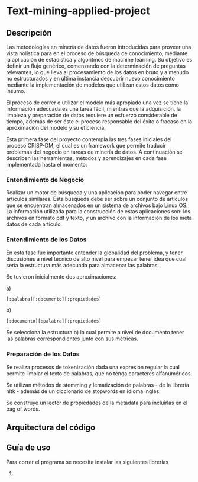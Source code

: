# Text-mining-applied-project

## Descripción

Las metodologías en minería de datos fueron introducidas para proveer una vista holística para en el proceso
de búsqueda de conocimiento, mediante la aplicación de estadística y algoritmos de machine learning. Su objetivo es definir un flujo genérico, comenzando con la determinación de preguntas relevantes, lo que lleva al procesamiento de los datos en bruto y a menudo no estructurados y en última instancia descubrir nuevo conocimiento mediante la implementación de modelos que utilizan estos datos como insumo.

El proceso de correr o utilizar el modelo más apropiado una vez se tiene la información adecuada es una tarea fácil, mientras que la adquisición, la limpieza y preparación de datos requiere un esfuerzo considerable de tiempo, además de ser éste el proceso responsable del éxito o fracaso en la aproximación del modelo y su eficiencia.

Esta primera fase del proyecto contempla las tres fases iniciales del proceso CRISP-DM, el cual es un framework que permite traducir problemas del negocio en tareas de minería de datos. A continuación se describen las herramientas, métodos y aprendizajes en cada fase implementada hasta el momento:

### Entendimiento de Negocio

Realizar un motor de búsqueda y una aplicación para poder navegar entre artículos similares. Ésta búsqueda debe ser sobre un conjunto de artículos que se encuentran almacenados en un sistema de archivos bajo Linux OS. La información utilizada para la construcción de estas aplicaciones son: los archivos en formato pdf y texto, y un archivo con la información de los meta datos de cada artículo.

### Entendimiento de los Datos

En esta fase fue importante entender la globalidad del problema, y tener discusiones a nivel técnico de alto nivel para empezar tener idea que cual sería la estructura más adecuada para almacenar las palabras.

Se tuvieron inicialmente dos aproximaciones:

a)
```python
[:palabra][:documento][:propiedades]
```
b) 

```python
[:documento][:palabra][:propiedades]
```

Se selecciona la estructura b) la cual permite a nivel de documento tener las palabras correspondientes junto con sus métricas.

### Preparación de los Datos

Se realiza procesos de tokenización dada una expresión regular la cual permite limpiar el texto de palabras, que no tenga caracteres alfanuméricos.

Se utilizan métodos de stemming y lematización de palabras - de la librería nltk - además de un diccionario de stopwords en idioma inglés.

Se construye un lector de propiedades de la metadata para incluirlas en el bag of words.

## Arquitectura del código

## Guía de uso

Para correr el programa se necesita instalar las siguientes librerías

1.



